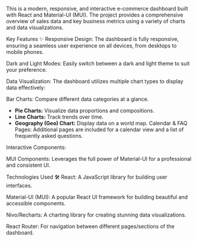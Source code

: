 This is a modern, responsive, and interactive e-commerce dashboard built with React and Material-UI (MUI). The project provides a comprehensive overview of sales data and key business metrics using a variety of charts and data visualizations.

Key Features ✨
Responsive Design: The dashboard is fully responsive, ensuring a seamless user experience on all devices, from desktops to mobile phones.

Dark and Light Modes: Easily switch between a dark and light theme to suit your preference.

Data Visualization: The dashboard utilizes multiple chart types to display data effectively:

Bar Charts: Compare different data categories at a glance.



* **Pie Charts:** Visualize data proportions and compositions.
* **Line Charts:** Track trends over time.
* **Geography (Geo) Chart:** Display data on a world map.
Calendar & FAQ Pages: Additional pages are included for a calendar view and a list of frequently asked questions.

Interactive Components:

MUI Components: Leverages the full power of Material-UI for a professional and consistent UI.


Technologies Used 🛠️
React: A JavaScript library for building user interfaces.

Material-UI (MUI): A popular React UI framework for building beautiful and accessible components.

Nivo/Recharts: A charting library for creating stunning data visualizations.

React Router: For navigation between different pages/sections of the dashboard.

